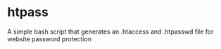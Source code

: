 # htpass

A simple bash script that generates an .htaccess and .htpasswd file for website password protection
